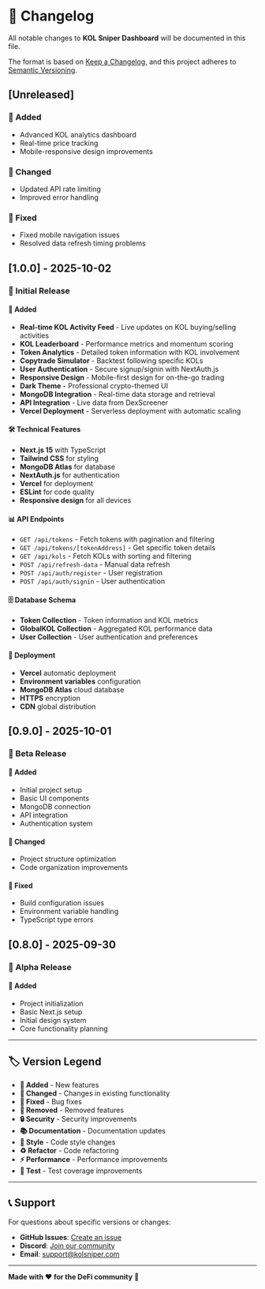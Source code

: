 # 📝 Changelog

All notable changes to **KOL Sniper Dashboard** will be documented in this file.

The format is based on [Keep a Changelog](https://keepachangelog.com/en/1.0.0/),
and this project adheres to [Semantic Versioning](https://semver.org/spec/v2.0.0.html).

## [Unreleased]

### 🚀 Added
- Advanced KOL analytics dashboard
- Real-time price tracking
- Mobile-responsive design improvements

### 🔄 Changed
- Updated API rate limiting
- Improved error handling

### 🐛 Fixed
- Fixed mobile navigation issues
- Resolved data refresh timing problems

## [1.0.0] - 2025-10-02

### 🎉 Initial Release

#### 🚀 Added
- **Real-time KOL Activity Feed** - Live updates on KOL buying/selling activities
- **KOL Leaderboard** - Performance metrics and momentum scoring
- **Token Analytics** - Detailed token information with KOL involvement
- **Copytrade Simulator** - Backtest following specific KOLs
- **User Authentication** - Secure signup/signin with NextAuth.js
- **Responsive Design** - Mobile-first design for on-the-go trading
- **Dark Theme** - Professional crypto-themed UI
- **MongoDB Integration** - Real-time data storage and retrieval
- **API Integration** - Live data from DexScreener
- **Vercel Deployment** - Serverless deployment with automatic scaling

#### 🛠️ Technical Features
- **Next.js 15** with TypeScript
- **Tailwind CSS** for styling
- **MongoDB Atlas** for database
- **NextAuth.js** for authentication
- **Vercel** for deployment
- **ESLint** for code quality
- **Responsive design** for all devices

#### 📊 API Endpoints
- `GET /api/tokens` - Fetch tokens with pagination and filtering
- `GET /api/tokens/[tokenAddress]` - Get specific token details
- `GET /api/kols` - Fetch KOLs with sorting and filtering
- `POST /api/refresh-data` - Manual data refresh
- `POST /api/auth/register` - User registration
- `POST /api/auth/signin` - User authentication

#### 🗄️ Database Schema
- **Token Collection** - Token information and KOL metrics
- **GlobalKOL Collection** - Aggregated KOL performance data
- **User Collection** - User authentication and preferences

#### 🚀 Deployment
- **Vercel** automatic deployment
- **Environment variables** configuration
- **MongoDB Atlas** cloud database
- **HTTPS** encryption
- **CDN** global distribution

## [0.9.0] - 2025-10-01

### 🚧 Beta Release

#### 🚀 Added
- Initial project setup
- Basic UI components
- MongoDB connection
- API integration
- Authentication system

#### 🔄 Changed
- Project structure optimization
- Code organization improvements

#### 🐛 Fixed
- Build configuration issues
- Environment variable handling
- TypeScript type errors

## [0.8.0] - 2025-09-30

### 🚧 Alpha Release

#### 🚀 Added
- Project initialization
- Basic Next.js setup
- Initial design system
- Core functionality planning

---

## 🏷️ Version Legend

- **🚀 Added** - New features
- **🔄 Changed** - Changes in existing functionality
- **🐛 Fixed** - Bug fixes
- **🚫 Removed** - Removed features
- **🔒 Security** - Security improvements
- **📚 Documentation** - Documentation updates
- **🎨 Style** - Code style changes
- **♻️ Refactor** - Code refactoring
- **⚡ Performance** - Performance improvements
- **🧪 Test** - Test coverage improvements

---

## 📞 Support

For questions about specific versions or changes:
- **GitHub Issues**: [Create an issue](https://github.com/Betscape/kol-sniper-dashboard/issues)
- **Discord**: [Join our community](https://discord.gg/kolsniper)
- **Email**: support@kolsniper.com

---

**Made with ❤️ for the DeFi community** 🚀
